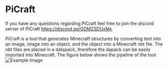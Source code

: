 # PiCraft
If you have any questions regarding PiCraft feel free to join the discord server of PiCraft
https://discord.gg/GDMZSDUxMx

PiCraft is a tool that generates Minecraft structures by converting text into an image, image into an object, and the object into a Minecraft nbt file.
The nbt files are placed in a datapack, therefore the dapack can be easily imported into Minecraft. 
The figure below shows the pipeline of the tool.
![Example Image](PiCraft/Pipeline.png)
